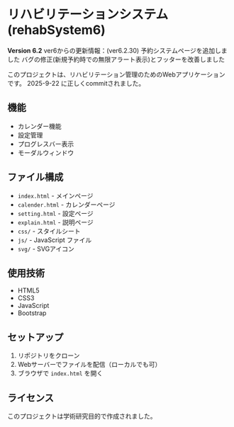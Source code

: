 # リハビリテーションシステム (rehabSystem6)

**Version 6.2**
ver6からの更新情報：(ver6.2.30)
予約システムページを追加しました
バグの修正(新規予約時での無限アラート表示)とフッターを改善しました

このプロジェクトは、リハビリテーション管理のためのWebアプリケーションです。
2025-9-22 に正しくcommitされました。

## 機能

- カレンダー機能
- 設定管理
- プログレスバー表示
- モーダルウィンドウ

## ファイル構成

- `index.html` - メインページ
- `calender.html` - カレンダーページ
- `setting.html` - 設定ページ
- `explain.html` - 説明ページ
- `css/` - スタイルシート
- `js/` - JavaScript ファイル
- `svg/` - SVGアイコン

## 使用技術

- HTML5
- CSS3
- JavaScript
- Bootstrap

## セットアップ

1. リポジトリをクローン
2. Webサーバーでファイルを配信（ローカルでも可）
3. ブラウザで `index.html` を開く

## ライセンス

このプロジェクトは学術研究目的で作成されました。
